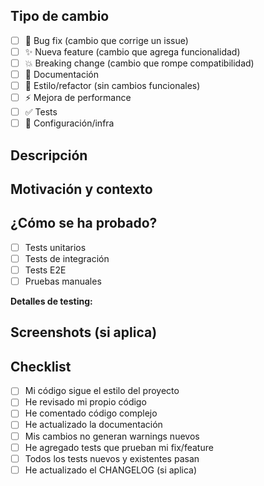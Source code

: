 ## Tipo de cambio

- [ ] 🐛 Bug fix (cambio que corrige un issue)
- [ ] ✨ Nueva feature (cambio que agrega funcionalidad)
- [ ] 💥 Breaking change (cambio que rompe compatibilidad)
- [ ] 📝 Documentación
- [ ] 🎨 Estilo/refactor (sin cambios funcionales)
- [ ] ⚡ Mejora de performance
- [ ] ✅ Tests
- [ ] 🔧 Configuración/infra

## Descripción

<!-- Describe tus cambios en detalle -->

## Motivación y contexto

<!-- ¿Por qué es necesario este cambio? ¿Qué problema resuelve? -->
<!-- Si corrige un issue, linkéalo: Closes #123 -->

## ¿Cómo se ha probado?

- [ ] Tests unitarios
- [ ] Tests de integración
- [ ] Tests E2E
- [ ] Pruebas manuales

**Detalles de testing:**

## Screenshots (si aplica)

## Checklist

- [ ] Mi código sigue el estilo del proyecto
- [ ] He revisado mi propio código
- [ ] He comentado código complejo
- [ ] He actualizado la documentación
- [ ] Mis cambios no generan warnings nuevos
- [ ] He agregado tests que prueban mi fix/feature
- [ ] Todos los tests nuevos y existentes pasan
- [ ] He actualizado el CHANGELOG (si aplica)
